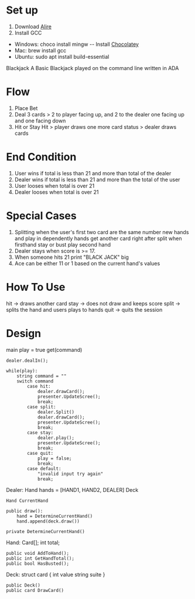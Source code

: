# Set up
1. Download [Alire](https://ada-lang.io/)
2. Install GCC
- Windows: choco install mingw
-- Install [Chocolatey](https://docs.chocolatey.org/en-us/choco/setup)
- Mac:     brew install gcc
- Ubuntu:  sudo apt install build-essential

 Blackjack
A Basic Blackjack played on the command line written in ADA

# Flow
1. Place Bet
2. Deal 3 cards > 2 to player facing up, and 2 to the dealer one facing up and 
   one facing down
3. Hit or Stay
    Hit    > player draws one more card
    status > dealer draws cards

# End Condition
1. User wins if total is less than 21 and more than total of the dealer
2. Dealer wins if total is less than 21 and more than the total of the user
3. User looses when total is over 21
4. Dealer looses when total is over 21

# Special Cases
1. Splitting
    when the user's first two card are the same number 
    new hands and play in dependently
    hands get another card right after split
    when firsthand stay or bust play second hand
2. Dealer stays when score is >= 17.
3. When someone hits 21 print "BLACK JACK" big
4. Ace can be either 11 or 1 based on the current hand's values

# How To Use
hit   -> draws another card
stay  -> does not draw and keeps score
split -> splits the hand and users plays to hands
quit  -> quits the session

# Design 
main
    play = true
    get(command)

    dealer.dealIn();

    while(play):
        string command = ""
        switch command
            case hit:
                dealer.drawCard();
                presenter.UpdateScree();
                break;
            case split:
                dealer.Split()
                dealer.drawCard();
                presenter.UpdateScree();
                break;
            case stay:
                dealer.play();
                presenter.UpdateScree();
                break;
            case quit:
                play = false;
                break;
            case default:
                "invalid input try again"
                break;

Dealer:
    Hand hands = [HAND1, HAND2, DEALER]
    Deck
    
    Hand CurrentHand
    
    public draw():
        hand = DetermineCurrentHand()
        hand.append(deck.draw())

    private DetermineCurrentHand()

Hand:
    Card[];
    int total;

    public void AddToHand();
    public int GetHandTotal();
    public bool HasBusted();

Deck:
    struct card {
        int value
        string suite
    }

    public Deck()
    public card DrawCard()

```mermaide

```
